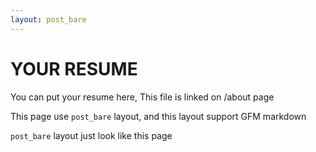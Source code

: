 ```yaml
---
layout: post_bare
---
```


# YOUR RESUME

You can put your resume here, This file is linked on /about page

This page use `post_bare` layout, and this layout support GFM markdown

`post_bare` layout just look like this page